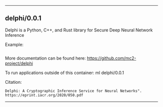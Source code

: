 
----------------------------------
## delphi/0.0.1 ##
Delphi is a Python, C++, and Rust library for Secure Deep Neural Network Inference

Example:
```
```

More documentation can be found here: https://github.com/mc2-project/delphi

To run applications outside of this container: ml delphi/0.0.1

Citation:
```
Delphi: A Cryptographic Inference Service for Neural Networks". https://eprint.iacr.org/2020/050.pdf
```

----------------------------------
